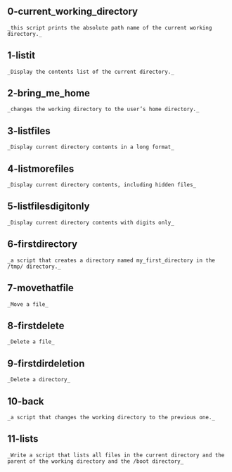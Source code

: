 ## 0-current_working_directory
	_this script prints the absolute path name of the current working directory._

## 1-listit
	_Display the contents list of the current directory._

## 2-bring_me_home
	_changes the working directory to the user’s home directory._

## 3-listfiles
	_Display current directory contents in a long format_

## 4-listmorefiles
	_Display current directory contents, including hidden files_

## 5-listfilesdigitonly
	_Display current directory contents with digits only_

## 6-firstdirectory
	_a script that creates a directory named my_first_directory in the /tmp/ directory._

## 7-movethatfile
	_Move a file_

## 8-firstdelete
	_Delete a file_

## 9-firstdirdeletion
	_Delete a directory_

## 10-back
	_a script that changes the working directory to the previous one._

## 11-lists
	_Write a script that lists all files in the current directory and the parent of the working directory and the /boot directory_
